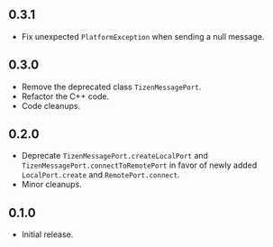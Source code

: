 ## 0.3.1

* Fix unexpected `PlatformException` when sending a null message.

## 0.3.0

* Remove the deprecated class `TizenMessagePort`.
* Refactor the C++ code.
* Code cleanups.

## 0.2.0

* Deprecate `TizenMessagePort.createLocalPort` and `TizenMessagePort.connectToRemotePort`
  in favor of newly added `LocalPort.create` and `RemotePort.connect`.
* Minor cleanups.

## 0.1.0

* Initial release.
